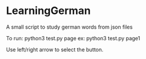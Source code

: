 # LearningGerman
A small script to study german words from json files

To run: python3 test.py page
ex: python3 test.py page1

Use left/right arrow to select the button.  

